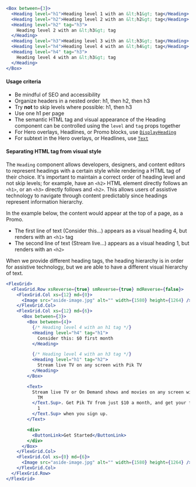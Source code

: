 ```jsx
<Box between={3}>
  <Heading level="h1">Heading level 1 with an &lt;h1&gt; tag</Heading>
  <Heading level="h2">Heading level 2 with an &lt;h2&gt; tag</Heading>
  <Heading level="h2" tag="h3">
    Heading level 2 with an &lt;h3&gt; tag
  </Heading>
  <Heading level="h3">Heading level 3 with an &lt;h3&gt; tag</Heading>
  <Heading level="h4">Heading level 4 with an &lt;h4&gt; tag</Heading>
  <Heading level="h4" tag="h3">
    Heading level 4 with an &lt;h3&gt; tag
  </Heading>
</Box>
```

#### Usage criteria

* Be mindful of SEO and accessibility
* Organize headers in a nested order: h1, then h2, then h3
* Try **not** to skip levels where possible: h1, then h3
* Use one h1 per page
* The semantic HTML tag and visual appearance of the Heading component can be controlled using the `level` and `tag` props together
* For Hero overlays, Headlines, or Promo blocks, use [`DisplayHeading`](#displayheading)
* For subtext in the Hero overlays, or Headlines, use [`Text`](#text)

#### Separating HTML tag from visual style

The `Heading` component allows developers, designers, and content editors to represent headings with a certain style
while rendering a HTML tag of their choice. It's important to maintain a correct order of heading level and not skip
levels; for example, have an `<h2>` HTML element directly follows an `<h1>`, or an `<h3>` directly follows and `<h2>`. This allows users of
assistive technology to navigate through content predictably since headings represent information
hierarchy.

In the example below, the content would appear at the top of a page, as a Promo.

* The first line of text (Consider this...) appears as a visual heading 4, but renders with an `<h1>` tag
* The second line of text (Stream live...) appears as a visual heading 1, but renders with an `<h2>`

When we provide different heading tags, the heading hierarchy is in order for assistive technology, but we are able
to have a different visual hierarchy of text.

```jsx
<FlexGrid>
  <FlexGrid.Row xsReverse={true} smReverse={true} mdReverse={false}>
    <FlexGrid.Col xs={12} md={0}>
      <Image src="aside-image.jpg" alt="" width={1580} height={1264} />
    </FlexGrid.Col>
    <FlexGrid.Col xs={12} md={6}>
      <Box between={3}>
        <Box between={4}>
          {/* Heading level 4 with an h1 tag */}
          <Heading level="h4" tag="h1">
            Consider this: $0 first month
          </Heading>

          {/* Heading level 4 with an h3 tag */}
          <Heading level="h1" tag="h2">
            Stream live TV on any screen with Pik TV
          </Heading>
        </Box>

        <Text>
          Stream live TV or On Demand shows and movies on any screen with TELUS Pik TV<Text.Sup>
            TM
          </Text.Sup>. Get Pik TV from just $10 a month, and get your first month for $0<Text.Sup>
            1
          </Text.Sup> when you sign up.
        </Text>

        <div>
          <ButtonLink>Get Started</ButtonLink>
        </div>
      </Box>
    </FlexGrid.Col>
    <FlexGrid.Col xs={0} md={6}>
      <Image src="aside-image.jpg" alt="" width={1580} height={1264} />
    </FlexGrid.Col>
  </FlexGrid.Row>
</FlexGrid>
```
